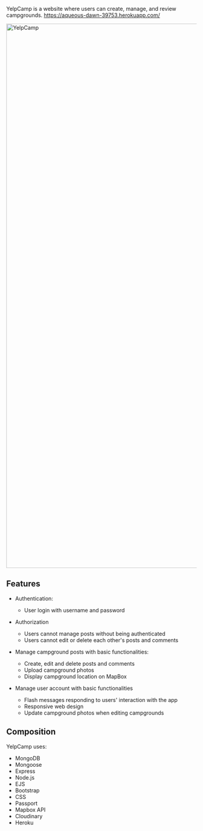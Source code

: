 YelpCamp is a website where users can create, manage, and review campgrounds.
https://aqueous-dawn-39753.herokuapp.com/

<img width="1438" alt="YelpCamp" src="https://user-images.githubusercontent.com/89381034/166169762-9d7508b3-4744-4fb6-8ddc-31da76a7ccd1.png">


## Features
* Authentication:
    * User login with username and password

* Authorization
    * Users cannot manage posts without being authenticated
    * Users cannot edit or delete each other's posts and comments

* Manage campground posts with basic functionalities:
    * Create, edit and delete posts and comments
    * Upload campground photos
    * Display campground location on MapBox

* Manage user account with basic functionalities
    * Flash messages responding to users' interaction with the app
    * Responsive web design
    * Update campground photos when editing campgrounds



## Composition
YelpCamp uses:
- MongoDB
- Mongoose
- Express
- Node.js
- EJS
- Bootstrap
- CSS
- Passport
- Mapbox API
- Cloudinary
- Heroku
